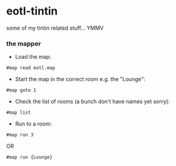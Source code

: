 # eotl-tintin
some of my tintin related stuff... YMMV
### the mapper
- Load the map:
```
#map read eotl.map
```

- Start the map in the correct room e.g. the "Lounge":
```
#map goto 1
```

- Check the list of rooms (a bunch don't have names yet sorry):
```
#map list
```

- Run to a room:
```
#map run 3
```
OR
```
#map run {Lounge}
```